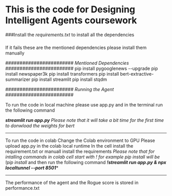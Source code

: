 # This is the code for Designing Intelligent Agents coursework 

###Install the *requirements.txt* to install all the dependencies 
###

If it fails these are the mentioned dependencies please install them manually

######################## *Mentioned Dependencies* ########################
pip install pygooglenews --upgrade
pip install newspaper3k
pip install transformers
pip install bert-extractive-summarizer 
pip install streamlit
pip install stqdm


######################## *Running the Agent* ########################

To run the code in local machine please use app.py and in the terminal run the following command

***streamlit run app.py*** *Please note that it will take a bit time for the first time to donwload the weights for bert* 

-------------------------------

To run the code in colab
    Change the Colab environment to GPU
    Please upload app.py in the colab local runtime
    In the cell install the requirement.txt or manuall install the requirements *Please note that for intalling commands in colab cell start with ! for example pip install will be !pip install*
    and then run the following command
    ***!streamlit run app.py & npx localtunnel --port 8501**** 
    
--------------------------------

The performance of the agent and the Rogue score is stored in performance.txt






